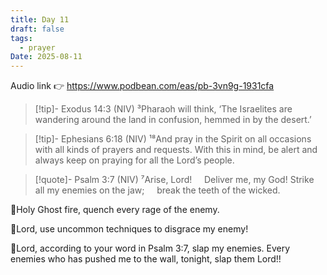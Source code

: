 ```yaml
---
title: Day 11
draft: false
tags:
  - prayer
Date: 2025-08-11
---
```

Audio link 👉 https://www.podbean.com/eas/pb-3vn9g-1931cfa


>[!tip]- Exodus 14:3 (NIV)
>³Pharaoh will think, ‘The Israelites are wandering around the land in confusion, hemmed in by the desert.’

>[!tip]- Ephesians 6:18 (NIV)
>¹⁸And pray in the Spirit on all occasions with all kinds of prayers and requests. With this in mind, be alert and always keep on praying for all the Lord’s people.

>[!quote]- Psalm 3:7 (NIV)
>⁷Arise, Lord!
    Deliver me, my God!
Strike all my enemies on the jaw;
    break the teeth of the wicked.



🛐Holy Ghost fire, quench every rage of the enemy.

🛐Lord, use uncommon techniques to disgrace my enemy!

🛐Lord, according to your word in Psalm 3:7, slap my enemies. Every enemies who has pushed me to the wall, tonight, slap them Lord!!
